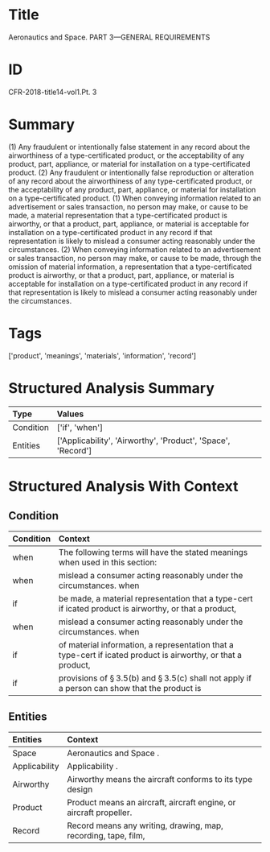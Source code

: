 # Title

 Aeronautics and Space. PART 3—GENERAL REQUIREMENTS


# ID

 CFR-2018-title14-vol1.Pt. 3


# Summary

(1) Any fraudulent or intentionally false statement in any record about the airworthiness of a type-certificated product, or the acceptability of any product, part, appliance, or material for installation on a type-certificated product.
(2) Any fraudulent or intentionally false reproduction or alteration of any record about the airworthiness of any type-certificated product, or the acceptability of any product, part, appliance, or material for installation on a type-certificated product.
(1) When conveying information related to an advertisement or sales transaction, no person may make, or cause to be made, a material representation that a type-certificated product is airworthy, or that a product, part, appliance, or material is acceptable for installation on a type-certificated product in any record if that representation is likely to mislead a consumer acting reasonably under the circumstances.
(2) When conveying information related to an advertisement or sales transaction, no person may make, or cause to be made, through the omission of material information, a representation that a type-certificated product is airworthy, or that a product, part, appliance, or material is acceptable for installation on a type-certificated product in any record if that representation is likely to mislead a consumer acting reasonably under the circumstances.


# Tags

['product', 'meanings', 'materials', 'information', 'record']


# Structured Analysis Summary

| Type      | Values                                                       |
|:----------|:-------------------------------------------------------------|
| Condition | ['if', 'when']                                               |
| Entities  | ['Applicability', 'Airworthy', 'Product', 'Space', 'Record'] |


# Structured Analysis With Context

 


## Condition

| Condition   | Context                                                                                                            |
|:------------|:-------------------------------------------------------------------------------------------------------------------|
| when        | The following terms will have the stated meanings  when  used in this section:                                     |
| when        | mislead a consumer acting reasonably under the circumstances. when                                                 |
| if          | be made, a material representation that a type-cert if icated product is airworthy, or that a product,             |
| when        | mislead a consumer acting reasonably under the circumstances. when                                                 |
| if          | of material information, a representation that a type-cert if icated product is airworthy, or that a product,      |
| if          | provisions of &#167;&#8201;3.5(b) and &#167;&#8201;3.5(c) shall not apply if a person can show that the product is |


## Entities

| Entities      | Context                                                             |
|:--------------|:--------------------------------------------------------------------|
| Space         | Aeronautics and  Space .                                            |
| Applicability | Applicability .                                                     |
| Airworthy     | Airworthy means the aircraft conforms to its type design            |
| Product       | Product  means an aircraft, aircraft engine, or aircraft propeller. |
| Record        | Record means any writing, drawing, map, recording, tape, film,      |


